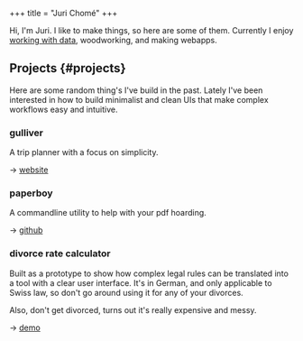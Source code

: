 +++
title = "Juri Chomé"
+++


Hi, I'm Juri. I like to make things, so here are some of them. Currently I enjoy [working with data](https://d-one.ai), woodworking, and making webapps.


## Projects {#projects}

Here are some random thing's I've build in the past. Lately I've been interested in how to build minimalist and clean UIs that make complex workflows easy and intuitive.


### gulliver

A trip planner with a focus on simplicity.

→ [website](https://gllvr.com)


### paperboy

A commandline utility to help with your pdf hoarding.

→ [github](https://github.com/2mol/pboy)


### divorce rate calculator

Built as a prototype to show how complex legal rules can be translated into a tool with a clear user interface. It's in German, and only applicable to Swiss law, so don't go around using it for any of your divorces.

Also, don't get divorced, turns out it's really expensive and messy.

→ [demo](https://2mol.gitlab.io/urechner)
